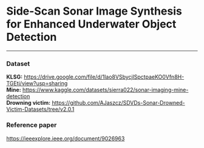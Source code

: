 # Side-Scan Sonar Image Synthesis for Enhanced Underwater Object Detection
---

### Dataset
**KLSG:** https://drive.google.com/file/d/1lao8VSbycjlSpctpaeKO0Vfn8H-TGEtj/view?usp=sharing \
**Mine:** https://www.kaggle.com/datasets/sierra022/sonar-imaging-mine-detection \
**Drowning victim:** https://github.com/AJaszcz/SDVDs-Sonar-Drowned-Victim-Datasets/tree/v2.0.1 

 ### Reference paper
 https://ieeexplore.ieee.org/document/9026963
